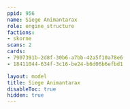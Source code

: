 ```yaml
---
ppid: 956
name: Siege Animantarax
role: engine_structure
factions:
- skorne
scans: 2
cards:
- 7907391b-2d8f-30b6-a7bb-42a5f10a78e6
- 18411044-634f-3c16-be24-b6d06b6efbd1

layout: model
title: Siege Animantarax
disableToc: true
hidden: true
---
```

